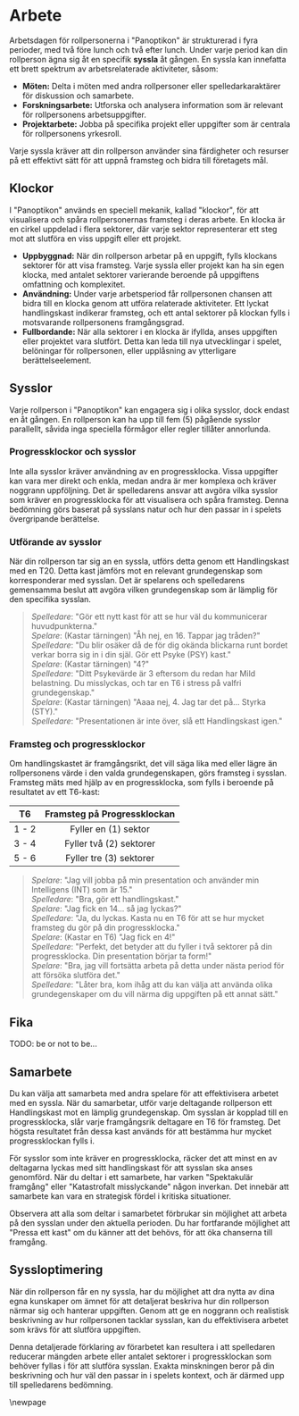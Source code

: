 # Arbete

Arbetsdagen för rollpersonerna i "Panoptikon" är strukturerad i fyra perioder, med två före lunch och två efter lunch. Under varje period kan din rollperson ägna sig åt en specifik **syssla** åt gången. En syssla kan innefatta ett brett spektrum av arbetsrelaterade aktiviteter, såsom:

- **Möten:** Delta i möten med andra rollpersoner eller spelledarkaraktärer för diskussion och samarbete.
- **Forskningsarbete:** Utforska och analysera information som är relevant för rollpersonens arbetsuppgifter.
- **Projektarbete:** Jobba på specifika projekt eller uppgifter som är centrala för rollpersonens yrkesroll.

Varje syssla kräver att din rollperson använder sina färdigheter och resurser på ett effektivt sätt för att uppnå framsteg och bidra till företagets mål.

## Klockor

I "Panoptikon" används en speciell mekanik, kallad "klockor", för att visualisera och spåra rollpersonernas framsteg i deras arbete. En klocka är en cirkel uppdelad i flera sektorer, där varje sektor representerar ett steg mot att slutföra en viss uppgift eller ett projekt.

- **Uppbyggnad:** När din rollperson arbetar på en uppgift, fylls klockans sektorer för att visa framsteg. Varje syssla eller projekt kan ha sin egen klocka, med antalet sektorer varierande beroende på uppgiftens omfattning och komplexitet.
- **Användning:** Under varje arbetsperiod får rollpersonen chansen att bidra till en klocka genom att utföra relaterade aktiviteter. Ett lyckat handlingskast indikerar framsteg, och ett antal sektorer på klockan fylls i motsvarande rollpersonens framgångsgrad.
- **Fullbordande:** När alla sektorer i en klocka är ifyllda, anses uppgiften eller projektet vara slutfört. Detta kan leda till nya utvecklingar i spelet, belöningar för rollpersonen, eller upplåsning av ytterligare berättelseelement.

## Sysslor

Varje rollperson i "Panoptikon" kan engagera sig i olika sysslor, dock endast en åt gången. En rollperson kan ha upp till fem (5) pågående sysslor parallellt, såvida inga speciella förmågor eller regler tillåter annorlunda.

### Progressklockor och sysslor

Inte alla sysslor kräver användning av en progressklocka. Vissa uppgifter kan vara mer direkt och enkla, medan andra är mer komplexa och kräver noggrann uppföljning. Det är spelledarens ansvar att avgöra vilka sysslor som kräver en progressklocka för att visualisera och spåra framsteg. Denna bedömning görs baserat på sysslans natur och hur den passar in i spelets övergripande berättelse.

### Utförande av sysslor

När din rollperson tar sig an en syssla, utförs detta genom ett Handlingskast med en T20. Detta kast jämförs mot en relevant grundegenskap som korresponderar med sysslan. Det är spelarens och spelledarens gemensamma beslut att avgöra vilken grundegenskap som är lämplig för den specifika sysslan. 

> *Spelledare*: "Gör ett nytt kast för att se hur väl du kommunicerar huvudpunkterna."  
> *Spelare*: (Kastar tärningen) "Åh nej, en 16. Tappar jag tråden?"  
> *Spelledare*: "Du blir osäker då de för dig okända blickarna runt bordet verkar borra sig in i din själ. Gör ett Psyke (PSY) kast."  
> *Spelare*: (Kastar tärningen) "4?"  
> *Spelledare*: "Ditt Psykevärde är 3 eftersom du redan har Mild belastning. Du misslyckas, och tar en T6 i stress på valfri grundegenskap."  
> *Spelare*: (Kastar tärningen) "Aaaa nej, 4. Jag tar det på... Styrka (STY)."  
> *Spelledare*: "Presentationen är inte över, slå ett Handlingskast igen."  

### Framsteg och progressklockor

Om handlingskastet är framgångsrikt, det vill säga lika med eller lägre än rollpersonens värde i den valda grundegenskapen, görs framsteg i sysslan. Framsteg mäts med hjälp av en progressklocka, som fylls i beroende på resultatet av ett T6-kast:

| T6 | Framsteg på Progressklockan |
|:-----------:|:---------------------------:|
|     1 - 2   | Fyller en (1) sektor        |
|     3 - 4   | Fyller två (2) sektorer     |
|     5 - 6   | Fyller tre (3) sektorer     |

> *Spelare*: "Jag vill jobba på min presentation och använder min Intelligens (INT) som är 15."  
> *Spelledare*: "Bra, gör ett handlingskast."  
> *Spelare*: "Jag fick en 14... så jag lyckas?"  
> *Spelledare*: "Ja, du lyckas. Kasta nu en T6 för att se hur mycket framsteg du gör på din progressklocka."  
> *Spelare*: (Kastar en T6) "Jag fick en 4!"  
> *Spelledare*: "Perfekt, det betyder att du fyller i två sektorer på din progressklocka. Din presentation börjar ta form!"  
> *Spelare*: "Bra, jag vill fortsätta arbeta på detta under nästa period för att försöka slutföra det."  
> *Spelledare*: "Låter bra, kom ihåg att du kan välja att använda olika grundegenskaper om du vill närma dig uppgiften på ett annat sätt."  

## Fika

TODO: be or not to be...

## Samarbete

Du kan välja att samarbeta med andra spelare för att effektivisera arbetet med en syssla. När du samarbetar, utför varje deltagande rollperson ett Handlingskast mot en lämplig grundegenskap. Om sysslan är kopplad till en progressklocka, slår varje framgångsrik deltagare en T6 för framsteg. Det högsta resultatet från dessa kast används för att bestämma hur mycket progressklockan fylls i.

För sysslor som inte kräver en progressklocka, räcker det att minst en av deltagarna lyckas med sitt handlingskast för att sysslan ska anses genomförd. När du deltar i ett samarbete, har varken "Spektakulär framgång" eller "Katastrofalt misslyckande" någon inverkan. Det innebär att samarbete kan vara en strategisk fördel i kritiska situationer.

Observera att alla som deltar i samarbetet förbrukar sin möjlighet att arbeta på den sysslan under den aktuella perioden. Du har fortfarande möjlighet att "Pressa ett kast" om du känner att det behövs, för att öka chanserna till framgång.

## Syssloptimering

När din rollperson får en ny syssla, har du möjlighet att dra nytta av dina egna kunskaper om ämnet för att detaljerat beskriva hur din rollperson närmar sig och hanterar uppgiften. Genom att ge en noggrann och realistisk beskrivning av hur rollpersonen tacklar sysslan, kan du effektivisera arbetet som krävs för att slutföra uppgiften.

Denna detaljerade förklaring av förarbetet kan resultera i att spelledaren reducerar mängden arbete eller antalet sektorer i progressklockan som behöver fyllas i för att slutföra sysslan. Exakta minskningen beror på din beskrivning och hur väl den passar in i spelets kontext, och är därmed upp till spelledarens bedömning.

\newpage

